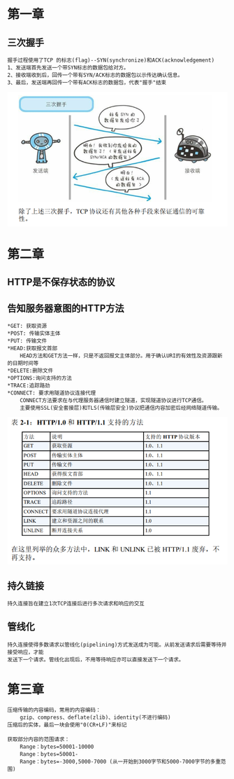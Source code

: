 # 第一章
## 三次握手
	握手过程使用了TCP 的标志(flag)--SYN(synchronize)和ACK(acknowledgement)
	1、发送端首先发送一个带SYN标志的数据包给对方。
	2、接收端收到后，回传一个带有SYN/ACK标志的数据包以示传达确认信息。
	3、最后，发送端再回传一个带有ACK标志的数据包，代表"握手"结束
![](https://github.com/GreatWei/Book/blob/master/IMG/http/1-1.jpg)

# 第二章
## HTTP是不保存状态的协议
## 告知服务器意图的HTTP方法
	*GET: 获取资源
	*POST: 传输实体主体
	*PUT: 传输文件
	*HEAD:获取报文首部
		HEAD方法和GET方法一样，只是不返回报文主体部分。用于确认URI的有效性及资源跟新的日期时间等
	*DELETE:删除文件
	*OPTIONS:询问支持的方法
	*TRACE:追踪路劲
	*CONNECT: 要求用隧道协议连接代理
		CONNECT方法要求在与代理服务器通信时建立隧道，实现隧道协议进行TCP通信。
		主要使用SSL(安全套接层)和TLS(传输层安全)协议把通信内容加密后经网络隧道传输。
![](https://github.com/GreatWei/Book/blob/master/IMG/http/2-1.jpg)
	
## 持久链接
	持久连接旨在建立1次TCP连接后进行多次请求和响应的交互
## 管线化
	持久连接使得多数请求以管线化(pipelining)方式发送成为可能。从前发送请求后需要等待并接受响应，才能
	发送下一个请求。管线化出现后，不用等待响应亦可以直接发送下一个请求。

# 第三章
	压缩传输的内容编码，常用的内容编码：
		gzip、compress、deflate(zlib)、identity(不进行编码)
	压缩后的实体，最后一块会使用"0(CR+LF)"来标记
	
	获取部分内容的范围请求：
		Range：bytes=50001-10000 
		Range：bytes=50001-
		Range：bytes=-3000,5000-7000 (从一开始到3000字节和5000-7000字节的多重范围)
	